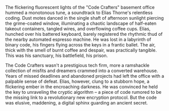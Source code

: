 The flickering fluorescent lights of the "Code Crafters" basement office hummed a monotonous tune, a soundtrack to Elias Thorne's relentless coding.  Dust motes danced in the single shaft of afternoon sunlight piercing the grime-coated window, illuminating a chaotic landscape of half-eaten takeout containers, tangled wires, and overflowing coffee cups.  Elias, hunched over his battered keyboard, barely registered the rhythmic thud of the nearby automated espresso machine.  He was lost in a labyrinth of binary code, his fingers flying across the keys in a frantic ballet.  The air, thick with the smell of burnt coffee and despair, was practically tangible.  This was his sanctuary, his battlefield, his prison.

The Code Crafters wasn't a prestigious tech firm, more a ramshackle collection of misfits and dreamers crammed into a converted warehouse.  Years of missed deadlines and abandoned projects had left the office with a palpable sense of defeat.  Elias, however, clung to a stubborn hope, a flickering ember in the encroaching darkness.  He was convinced he held the key to unraveling the cryptic algorithm – a piece of code rumored to be the missing link to a revolutionary new encryption protocol.  But the code was elusive, maddening, a digital sphinx guarding an ancient secret.
